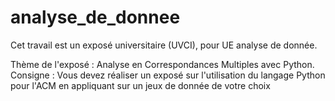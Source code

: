 # analyse_de_donnee
Cet travail est un exposé universitaire (UVCI), pour UE analyse de donnée.

Thème de l'exposé : Analyse en Correspondances Multiples  avec Python.
Consigne : Vous devez réaliser un exposé
           sur l'utilisation du langage Python
           pour  l'ACM en appliquant sur un jeux de donnée de votre choix
